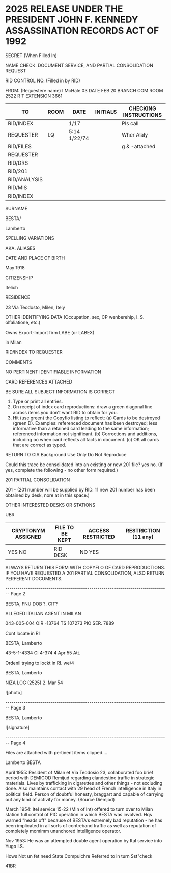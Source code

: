 # 2025 RELEASE UNDER THE PRESIDENT JOHN F. KENNEDY ASSASSINATION RECORDS ACT OF 1992

SECRET
(When Filled In)

NAME CHECK. DOCUMENT SERVICE, AND PARTIAL CONSOLIDATION REQUEST

RID CONTROL NO. (Filled in by RID)

FROM: (Requestere name)
I McHale 03
DATE
FEB 20
BRANCH
COM
ROOM
2522 R T
EXTENSION
3661

| TO           | ROOM | DATE         | INITIALS | CHECKING INSTRUCTIONS |
| ------------ | ---- | ------------ | -------- | --------------------- |
| RID/INDEX    |      | 1/17         |          | Pls call              |
| REQUESTER    | I.Q  | 5:14 1/22/74 |          | Wher Alaly            |
| RID/FILES    |      |              |          | g & -attached         |
| REQUESTER    |      |              |          |                       |
| RID/DRS      |      |              |          |                       |
| RID/201      |      |              |          |                       |
| RID/ANALYSIS |      |              |          |                       |
| RID/MIS      |      |              |          |                       |
| RID/INDEX    |      |              |          |                       |

SURNAME

BESTA/

Lamberto

SPELLING VARIATIONS

AKA. ALIASES

DATE AND PLACE OF BIRTH

May 1918

CITIZENSHIP

Itelich

RESIDENCE

23 Via Teodosto, Milen, Itely

OTHER IDENTIFYING DATA (Occupation, sex, CP wenberehip,
I. S. olfaliatione, etc.)

Owns Export-Import firm LABE (or LABEX)

in Milan

RID/INDEX TO REQUESTER

COMMENTS

NO PERTINENT IDENTIFIABLE INFORMATION

CARD REFERENCES ATTACHED

BE SURE ALL SUBJECT INFORMATION IS CORRECT

1.  Type or print all entries.
2.  On receipt of index card reproductions: draw a green diagonal line across items you don't want RID to obtain for you.
3.  Hit (use green) the Copyflo listing to reflect: (a) Cards to be destroyed (green D).
    Examples: referenced document has been destroyed; less informative than a retained card leading to the same information; referenced information not significant. (b) Corrections and additions, including oo when card reflects all facts in document. (c) OK all cards that are correct as typed.

RETURN TO CIA
Background Use Only
Do Not Reproduce

Could this trace be consolidated into an existing or new 201 file? yes no. (If yes, complete the following - no other form required.)

201 PARTIAL CONSOLIDATION

201 -
(201 number will be supplied by RID. 11 new 201 number has been obtained by desk, nore at in this space.)

OTHER INTERESTED DESKS OR STATIONS

UBR

| CRYPTONYM ASSIGNED | FILE TO BE KEPT | ACCESS RESTRICTED | RESTRICTION (11 any) |
| ------------------ | --------------- | ----------------- | -------------------- |
| YES  NO            | RID  DESK       | NO  YES           |                      |

ALWAYS RETURN THIS FORM WITH COPYFLO OF CARD REPRODUCTIONS. IF YOU HAVE REQUESTED A 201 PARTIAL CONSOLIDATION, ALSO RETURN PERFERENT DOCUMENTS.


-------------------------------------------------------------------------------- Page 2

BESTA, FNU
DOB ?.
CIT?

ALLEGED ITALIAN AGENT IN MILAN

043-005-004
OIR -13764
TS 107273
PIO
SER. 7889

Cont locate
in RI


BESTA, Lamberto

43-5-1-4334
CI 4-374
4 Apr 55
Att.

Ordenil trying to lockt in RI. we/4

BESTA, Lamberto

NIZA LOG
(2525)
2. Mar 54

![photo]


-------------------------------------------------------------------------------- Page 3

BESTA, Lamberto

![signature]


-------------------------------------------------------------------------------- Page 4

Files are attached with pertinent items clipped....

Lamberto BESTA

April 1955: Resident of Milan et Via Teodosio 23, collaborated foo brief period with DEMIGOD Remijud regarding clandestine traffic in strategic materials. Lives by trafficking in cigarettes and other things - not excluding done. Also maintains contact with 29 head of French intelligence in Italy in political field. Person of doubtful honesty, braggart and capable of carrying out any kind of activity for money. (Source Diemjod)

March 1954: Itel service 15-22 (Min of Int) offered to turn over to Milan station full control of PIC operation in which BESTA was involved. Hqs warned "heads off" because of BESTA's extremely bad reputation - he has been implicated in all sorts of contreband traffic as well as reputation of completely momimm unanchored intelligence operator.

Nov 1953: He was an attempted double agent operation by Ital service into Yugo I.S.

Hows Not un fet need State Compulchre Referred to in turn Sst"check

41BR
